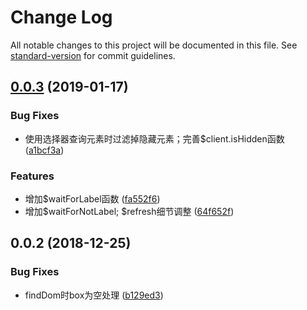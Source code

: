 # Change Log

All notable changes to this project will be documented in this file. See [standard-version](https://github.com/conventional-changelog/standard-version) for commit guidelines.

<a name="0.0.3"></a>
## [0.0.3](https://github.com/laomu1988/puppeteer-extend/compare/v0.0.2...v0.0.3) (2019-01-17)


### Bug Fixes

* 使用选择器查询元素时过滤掉隐藏元素；完善$client.isHidden函数 ([a1bcf3a](https://github.com/laomu1988/puppeteer-extend/commit/a1bcf3a))


### Features

* 增加$waitForLabel函数 ([fa552f6](https://github.com/laomu1988/puppeteer-extend/commit/fa552f6))
* 增加$waitForNotLabel; $refresh细节调整 ([64f652f](https://github.com/laomu1988/puppeteer-extend/commit/64f652f))



<a name="0.0.2"></a>
## 0.0.2 (2018-12-25)


### Bug Fixes

* findDom时box为空处理 ([b129ed3](https://github.com/laomu1988/puppeteer-extend/commit/b129ed3))
